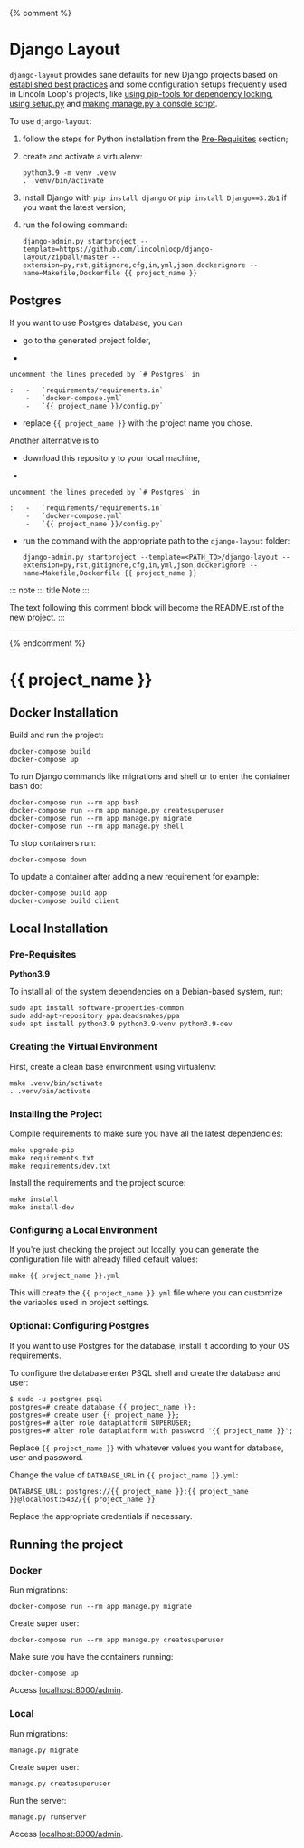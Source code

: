 {% comment %}

# Django Layout

`django-layout` provides sane defaults for new Django projects based on
[established best
practices](http://lincolnloop.com/django-best-practices/) and some
configuration setups frequently used in Lincoln Loop\'s projects, like
[using pip-tools for dependency
locking](https://lincolnloop.com/blog/python-dependency-locking-pip-tools/),
[using
setup.py](https://lincolnloop.com/blog/using-setuppy-your-django-project/)
and [making manage.py a console
script](https://lincolnloop.com/blog/goodbye-managepy/).

To use `django-layout`:

1.  follow the steps for Python installation from the
    [Pre-Requisites](#pre-requisites) section;

2.  create and activate a virtualenv:

        python3.9 -m venv .venv
        . .venv/bin/activate

3.  install Django with `pip install django` or
    `pip install Django==3.2b1` if you want the latest version;

4.  run the following command:

        django-admin.py startproject --template=https://github.com/lincolnloop/django-layout/zipball/master --extension=py,rst,gitignore,cfg,in,yml,json,dockerignore --name=Makefile,Dockerfile {{ project_name }}

## Postgres

If you want to use Postgres database, you can

-   go to the generated project folder,

-   

    uncomment the lines preceded by `# Postgres` in

    :   -   `requirements/requirements.in`
        -   `docker-compose.yml`
        -   `{{ project_name }}/config.py`

-   replace `{{ project_name }}` with the project name you chose.

Another alternative is to

-   download this repository to your local machine,

-   

    uncomment the lines preceded by `# Postgres` in

    :   -   `requirements/requirements.in`
        -   `docker-compose.yml`
        -   `{{ project_name }}/config.py`

-   run the command with the appropriate path to the `django-layout`
    folder:

        django-admin.py startproject --template=<PATH_TO>/django-layout --extension=py,rst,gitignore,cfg,in,yml,json,dockerignore --name=Makefile,Dockerfile {{ project_name }}

::: note
::: title
Note
:::

The text following this comment block will become the README.rst of the
new project.
:::

------------------------------------------------------------------------

{% endcomment %}

# {{ project_name }}

## Docker Installation

Build and run the project:

    docker-compose build
    docker-compose up

To run Django commands like migrations and shell or to enter the
container bash do:

    docker-compose run --rm app bash
    docker-compose run --rm app manage.py createsuperuser
    docker-compose run --rm app manage.py migrate
    docker-compose run --rm app manage.py shell

To stop containers run:

    docker-compose down

To update a container after adding a new requirement for example:

    docker-compose build app
    docker-compose build client

## Local Installation

### Pre-Requisites

**Python3.9**

To install all of the system dependencies on a Debian-based system, run:

    sudo apt install software-properties-common
    sudo add-apt-repository ppa:deadsnakes/ppa
    sudo apt install python3.9 python3.9-venv python3.9-dev

### Creating the Virtual Environment

First, create a clean base environment using virtualenv:

    make .venv/bin/activate
    . .venv/bin/activate

### Installing the Project

Compile requirements to make sure you have all the latest dependencies:

    make upgrade-pip
    make requirements.txt
    make requirements/dev.txt

Install the requirements and the project source:

    make install
    make install-dev

### Configuring a Local Environment

If you\'re just checking the project out locally, you can generate the
configuration file with already filled default values:

    make {{ project_name }}.yml

This will create the `{{ project_name }}.yml` file where you can
customize the variables used in project settings.

### Optional: Configuring Postgres

If you want to use Postgres for the database, install it according to
your OS requirements.

To configure the database enter PSQL shell and create the database and
user:

    $ sudo -u postgres psql
    postgres=# create database {{ project_name }};
    postgres=# create user {{ project_name }};
    postgres=# alter role dataplatform SUPERUSER;
    postgres=# alter role dataplatform with password '{{ project_name }}';

Replace `{{ project_name }}` with whatever values you want for database,
user and password.

Change the value of `DATABASE_URL` in `{{ project_name }}.yml`:

    DATABASE_URL: postgres://{{ project_name }}:{{ project_name }}@localhost:5432/{{ project_name }}

Replace the appropriate credentials if necessary.

## Running the project

### Docker

Run migrations:

    docker-compose run --rm app manage.py migrate

Create super user:

    docker-compose run --rm app manage.py createsuperuser

Make sure you have the containers running:

    docker-compose up

Access [localhost:8000/admin](localhost:8000/admin).

### Local

Run migrations:

    manage.py migrate

Create super user:

    manage.py createsuperuser

Run the server:

    manage.py runserver

Access [localhost:8000/admin](localhost:8000/admin).
